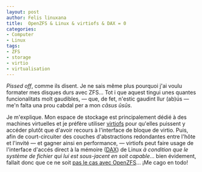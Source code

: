 ```yaml
---
layout: post
author: Felis linuxana
title:  OpenZFS & Linux & virtiofs & DAX = 0
categories:
- Computer
- Linux
tags:
- ZFS
- storage
- virtio
- virtualisation
---
```


_Pissed off_, comme ils disent. Je ne sais même plus pourquoi j'ai voulu
formater mes disques durs avec ZFS… Tot i que aquest tingui unes quantes
funcionalitats molt gaudibles, — que, de fet, n'estic gaudint llur (ab)ús — me'n
falta una prou cabdal per a mon _cāsus ūsūs_.

Je m'explique. Mon espace de stockage est principalement dédié à des machines
virtuelles et je préfère utiliser
[virtiofs](https://docs.kernel.org/filesystems/virtiofs.html) pour qu'elles
puissent y accéder plutôt que d'avoir recours à l'interface de bloque de virtio.
Puis, afin de court-circuiter des couches d'abstractions redondantes entre
l'hôte et l'invité — et gagner ainsi en performance, — virtiofs peut faire usage
de l'interface d'accés direct à la mémoire
([DAX](https://docs.kernel.org/filesystems/dax.html)) de Linux _à condition que
le système de fichier qui lui est sous-jacent en soit capable_… bien évidement,
fallait donc que ce ne soit [pas le cas avec
OpenZFS](https://github.com/openzfs/zfs/issues/9986)… ¡Me cago en todo!
